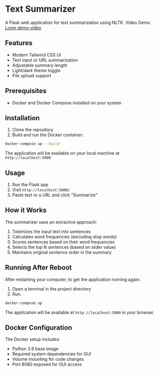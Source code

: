 # Text Summarizer

A Flask web application for text summarization using NLTK.
Video Demo 
[Loom demo video](https://www.loom.com/share/fc7bdef14d114809b0c0a49f3b706da2?sid=cd13e19c-3e1e-479a-9750-114970941eca)
## Features

- Modern Tailwind CSS UI
- Text input or URL summarization
- Adjustable summary length
- Light/dark theme toggle
- File upload support

## Prerequisites

- Docker and Docker Compose installed on your system

## Installation

1. Clone the repository
2. Build and run the Docker container:
```bash
docker-compose up --build
```

The application will be available on your local machine at `http://localhost:5000`

## Usage

1. Run the Flask app
2. Visit `http://localhost:5000/`
3. Paste text or a URL and click "Summarize"

## How it Works

The summarizer uses an extractive approach:
1. Tokenizes the input text into sentences
2. Calculates word frequencies (excluding stop words)
3. Scores sentences based on their word frequencies
4. Selects the top N sentences (based on slider value)
5. Maintains original sentence order in the summary

## Running After Reboot

After restarting your computer, to get the application running again:

1. Open a terminal in the project directory
2. Run:
```bash
docker-compose up
```

The application will be available at `http://localhost:5000` in your browser.

## Docker Configuration

The Docker setup includes:
- Python 3.9 base image
- Required system dependencies for GUI
- Volume mounting for code changes
- Port 8080 exposed for GUI access
